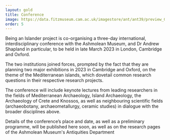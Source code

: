 ```yaml
---
layout: gold
title: Conference
image: https://data.fitzmuseum.cam.ac.uk/imagestore/ant/ant39/preview_GR_19_1917_20_281_29.jpg
order: 5
---
```


Being an Islander project is co-organising a three-day international, interdisciplinary conference with the Ashmolean Museum, and Dr Andrew Shapland in particular, to be held in late March 2023 in London, Cambridge and Oxford.

The two institutions joined forces, prompted by the fact that they are planning two major exhibitions in 2023 in Cambridge and Oxford, on the theme of the Mediterranean islands, which dovetail common research questions in their respective research projects.

The conference will include keynote lectures from leading researchers in the fields of Mediterranean Archaeology, Island Archaeology, the Archaeology of Crete and Knossos, as well as neighbouring scientific fields (archaeobotany, archaeometallurgy, ceramic studies) in dialogue with the broader disciplines above.

Details of the conference’s place and date, as well as a preliminary programme, will be published here soon, as well as on the research pages of the Ashmolean Museum's Antiquities Department

